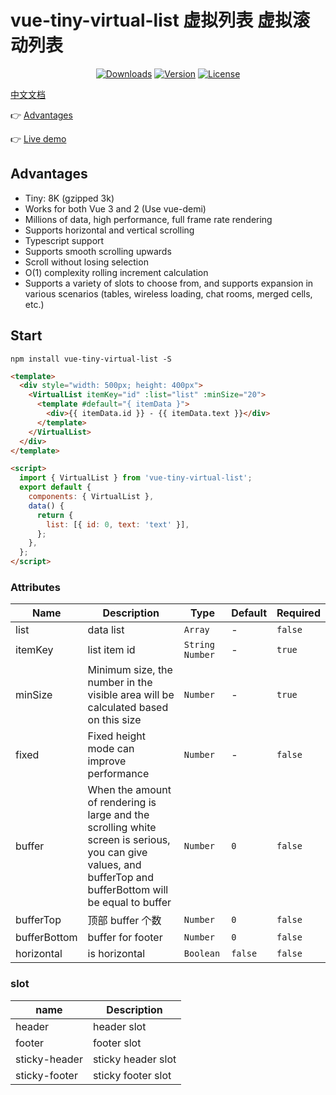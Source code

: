 # vue-tiny-virtual-list 虚拟列表 虚拟滚动列表

<p align="center">
  <a href="https://npmcharts.com/compare/vue-tiny-virtual-list?minimal=true"><img src="https://img.shields.io/npm/dm/vue-tiny-virtual-list.svg?sanitize=true" alt="Downloads"></a>
  <a href="https://www.npmjs.com/package/vue-tiny-virtual-list"><img src="https://img.shields.io/npm/v/vue-tiny-virtual-list.svg?sanitize=true" alt="Version"></a>
  <a href="https://www.npmjs.com/package/vue-tiny-virtual-list"><img src="https://img.shields.io/npm/l/vue-tiny-virtual-list.svg?sanitize=true" alt="License"></a>
</p>

[中文文档](https://github.com/keno-lee/vue-tiny-virtual-list/blob/master/README-CN.md)

👉 <a href="https://d8diegi800.feishu.cn/wiki/MX2Vwn1RWiwUsokjhshcr6sVnNb?from=from_copylink" target="_blank">Advantages</a>

👉 <a href="https://keno-lee.github.io/vue-tiny-virtual-list/" target="_blank">Live demo</a>

## Advantages

- Tiny: 8K (gzipped 3k)
- Works for both Vue 3 and 2 (Use vue-demi)
- Millions of data, high performance, full frame rate rendering
- Supports horizontal and vertical scrolling
- Typescript support
- Supports smooth scrolling upwards
- Scroll without losing selection
- O(1) complexity rolling increment calculation
- Supports a variety of slots to choose from, and supports expansion in various scenarios (tables, wireless loading, chat rooms, merged cells, etc.)

## Start

```shell
npm install vue-tiny-virtual-list -S
```

```html
<template>
  <div style="width: 500px; height: 400px">
    <VirtualList itemKey="id" :list="list" :minSize="20">
      <template #default="{ itemData }">
        <div>{{ itemData.id }} - {{ itemData.text }}</div>
      </template>
    </VirtualList>
  </div>
</template>

<script>
  import { VirtualList } from 'vue-tiny-virtual-list';
  export default {
    components: { VirtualList },
    data() {
      return {
        list: [{ id: 0, text: 'text' }],
      };
    },
  };
</script>
```

### Attributes

| Name         | Description                                                                                                                                                  | Type             | Default | Required |
| ------------ | ------------------------------------------------------------------------------------------------------------------------------------------------------------ | ---------------- | ------- | -------- |
| list         | data list                                                                                                                                                    | `Array`          | -       | `false`  |
| itemKey      | list item id                                                                                                                                                 | `String  Number` | -       | `true`   |
| minSize      | Minimum size, the number in the visible area will be calculated based on this size                                                                           | `Number`         | -       | `true`   |
| fixed        | Fixed height mode can improve performance                                                                                                                    | `Number`         | -       | `false`  |
| buffer       | When the amount of rendering is large and the scrolling white screen is serious, you can give values, and bufferTop and bufferBottom will be equal to buffer | `Number`         | `0`     | `false`  |
| bufferTop    | 顶部 buffer 个数                                                                                                                                             | `Number`         | `0`     | `false`  |
| bufferBottom | buffer for footer                                                                                                                                            | `Number`         | `0`     | `false`  |
| horizontal   | is horizontal                                                                                                                                                | `Boolean`        | `false` | `false`  |

### slot

| name          | Description        |
| ------------- | ------------------ |
| header        | header slot        |
| footer        | footer slot        |
| sticky-header | sticky header slot |
| sticky-footer | sticky footer slot |
